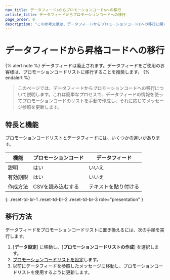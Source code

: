 ```yaml
---
nav_title: データフィードsからプロモーションコードsへの移行
article_title: データフィードからプロモーションコードへの移行
page_order: 0
description: "この参考文献は、データフィードからプロモーションコードsへの移行に関する指針を提供します。"
---
```


# データフィードから昇格コードへの移行

{% alert note %}
データフィードは廃止されます。データフィードをご使用のお客様は、プロモーションコードリストに移行することを推奨します。
{% endalert %}

> このページでは、データフィードからプロモーションコードへの移行について説明します。これは簡単なプロセスで、データフィードの情報を使ってプロモーションコードのリストを手動で作成し、それに応じてメッセージ参照を更新します。

## 特長と機能

プロモーションコードリストとデータフィードには、いくつかの違いがあります。

| 機能          | プロモーションコード | データフィード   |
|------------------|-----------------|--------------|
| 説明     | はい             | いいえ           |
| 有効期限 | はい             | いいえ           |
| 作成方法  | CSVを読み込むする | テキストを貼り付ける |
{: .reset-td-br-1 .reset-td-br-2 .reset-td-br-3 role="presentation" }

## 移行方法

データフィードをプロモーションコードリストに置き換えるには、次の手順を実行します。 

1. [**データ設定**] に移動し、[**プロモーションコードリストの作成**] を選択します。
2. [プロモーションコードリストを設定]({{site.baseurl}}/user_guide/personalization_and_dynamic_content/promotion_codes)します。
3. 以前にデータフィードを参照したメッセージに移動し、プロモーションコードリストを使用するように更新します。